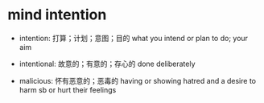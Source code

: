 # mind intention

- intention: 打算；计划；意图；目的 what you intend or plan to do; your aim
- intentional: 故意的；有意的；存心的 done deliberately

- malicious: 怀有恶意的；恶毒的 having or showing hatred and a desire to harm sb or hurt their feelings
